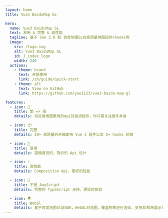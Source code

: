 ```yaml
---
layout: home
title: Vue3 BaiduMap GL

hero:
  name: Vue3 BaiduMap GL
  text: 易用 & 完整 & 高性能
  tagline: 基于 Vue 3.0 和 百度地图GL的高质量地图组件+hooks库
  image:
    src: /logo.svg
    alt: Vue3 BaiduMap GL
    id: J_index_logo
    width: 240
  actions:
    - theme: brand
      text: 开始使用
      link: /zh/guide/quick-start
    - theme: alt
      text: View on GitHub
      link: https://github.com/yue1123/vue3-baidu-map-gl

features:
  - icon: 🚀
    title: 繁 => 简
    details: 将百度地图繁琐的Api封装进组件，你只需关注组件本身

  - icon: 📦
    title: 完整
    details: 20+ 高质量的开箱即用 Vue 3 组件以及 5+ hooks 封装

  - icon: 📐
    title: 易用
    details: 遵循直觉的、简约的 Api 设计

  - icon: ⚡
    title: 高性能
    details: Composition Api，更好的性能

  - icon: 🔨
    title: 不是 AnyScript
    details: 完整的 TypeScript 支持，更好的体验

  - icon: 🌏
    title: WebGl
    details: 基于百度地图Gl版SDK，WebGL对地图、覆盖物等进行渲染，支持3D视角展示地图
---
```


<script lang="ts" setup>
  import { onMounted } from 'vue'
  import VanillaTilt from 'vanilla-tilt';


  onMounted(() => {
    const element = document.getElementById('J_index_logo')
    const div = document.createElement('div')
    const _element = element.cloneNode(true)
    const parent = element.parentNode
    div.classList.add('image-src')
    div.classList.add('index_logo-container')
    div.appendChild(_element)
    _element.classList.remove('image-src')
    element.remove()
    parent.append(div)
    VanillaTilt.init(_element, { reverse: true, transition: true })
  })
</script>
